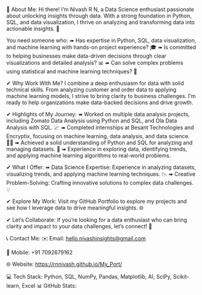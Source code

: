 💫 About Me:
Hi there! I’m Nivash R N, a Data Science enthusiast passionate about unlocking insights through data. With a strong foundation in Python, SQL, and data visualization, I thrive on analyzing and transforming data into actionable insights. 🌟

You need someone who: ➠ Has expertise in Python, SQL, data visualization, and machine learning with hands-on project experience? 🎓
➠ Is committed to helping businesses make data-driven decisions through clear visualizations and detailed analysis? 📊
➠ Can solve complex problems using statistical and machine learning techniques? 🧠

✔ Why Work With Me?
I combine a deep enthusiasm for data with solid technical skills. From analyzing customer and order data to applying machine learning models, I strive to bring clarity to business challenges. I'm ready to help organizations make data-backed decisions and drive growth.

✔ Highlights of My Journey:
➠ Worked on multiple data analysis projects, including Zomato Data Analysis using Python and SQL, and Ola Data Analysis with SQL. 📈
➠ Completed internships at Besant Technologies and Encryptix, focusing on machine learning, data analysis, and data science. 🧑‍💻
➠ Achieved a solid understanding of Python and SQL for analyzing and managing datasets. 🔎
➠ Experience in exploring data, identifying trends, and applying machine learning algorithms to real-world problems.

✔ What I Offer:
➠ Data Science Expertise: Experience in analyzing datasets, visualizing trends, and applying machine learning techniques. 📉
➠ Creative Problem-Solving: Crafting innovative solutions to complex data challenges. 💡

✔ Explore My Work:
Visit my GitHub Portfolio to explore my projects and see how I leverage data to drive meaningful insights. 🌐

✔ Let’s Collaborate:
If you’re looking for a data enthusiast who can bring clarity and impact to your data challenges, let’s connect! 🤝

📞 Contact Me:
✉️ Email: hello.nivashinsights@gmail.com 

📱 Mobile: +91 7092679162

🌐 Website: https://rnnivash.github.io/My_Port/

💻 Tech Stack:
Python, SQL, NumPy, Pandas, Matplotlib, AI, SciPy, Scikit-learn, Excel
📊 GitHub Stats:
